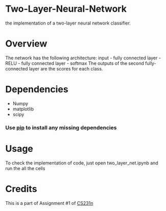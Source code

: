 # Two-Layer-Neural-Network
the implementation of a two-layer neural network classifier.


Overview
============

The network has the following architecture:
input - fully connected layer - RELU - fully connected layer - softmax
The outputs of the second fully-connected layer are the scores for each class.


Dependencies
============

* Numpy 
* matplotlib
* scipy 
### Use [pip](https://pypi.python.org/pypi/pip) to install any missing dependencies


Usage
===========

To check the implementation of code, just open two_layer_net.ipynb and run the all the cells


Credits
===========

This is a part of Assignment #1 of [CS231n](http://cs231n.github.io/)
